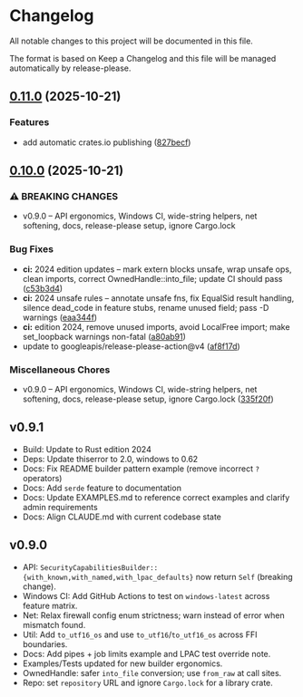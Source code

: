 # Changelog

All notable changes to this project will be documented in this file.

The format is based on Keep a Changelog and this file will be managed automatically by release-please.

## [0.11.0](https://github.com/cpjet64/rappct/compare/rappct-v0.10.0...rappct-v0.11.0) (2025-10-21)


### Features

* add automatic crates.io publishing ([827becf](https://github.com/cpjet64/rappct/commit/827becf4b7aba7dacd300e6c3a7b10175509b21b))

## [0.10.0](https://github.com/cpjet64/rappct/compare/rappct-v0.9.0...rappct-v0.10.0) (2025-10-21)


### ⚠ BREAKING CHANGES

* v0.9.0 – API ergonomics, Windows CI, wide-string helpers, net softening, docs, release-please setup, ignore Cargo.lock

### Bug Fixes

* **ci:** 2024 edition updates – mark extern blocks unsafe, wrap unsafe ops, clean imports, correct OwnedHandle::into_file; update CI should pass ([c53b3d4](https://github.com/cpjet64/rappct/commit/c53b3d4a48a8b9018e9e06a6c24fadb161b503aa))
* **ci:** 2024 unsafe rules – annotate unsafe fns, fix EqualSid result handling, silence dead_code in feature stubs, rename unused field; pass -D warnings ([eaa344f](https://github.com/cpjet64/rappct/commit/eaa344f13e0eaf91b48836ee6b103e767a749ce2))
* **ci:** edition 2024, remove unused imports, avoid LocalFree import; make set_loopback warnings non-fatal ([a80ab91](https://github.com/cpjet64/rappct/commit/a80ab91436143d516a9983ae47b10cd7193365d1))
* update to googleapis/release-please-action@v4 ([af8f17d](https://github.com/cpjet64/rappct/commit/af8f17d379ef7b9413256b46abfaf0f062e9b9e7))


### Miscellaneous Chores

* v0.9.0 – API ergonomics, Windows CI, wide-string helpers, net softening, docs, release-please setup, ignore Cargo.lock ([335f20f](https://github.com/cpjet64/rappct/commit/335f20fad7b8ce9558006f0b0154338c4416afd2))

## v0.9.1

- Build: Update to Rust edition 2024
- Deps: Update thiserror to 2.0, windows to 0.62
- Docs: Fix README builder pattern example (remove incorrect `?` operators)
- Docs: Add `serde` feature to documentation
- Docs: Update EXAMPLES.md to reference correct examples and clarify admin requirements
- Docs: Align CLAUDE.md with current codebase state

## v0.9.0

- API: `SecurityCapabilitiesBuilder::{with_known,with_named,with_lpac_defaults}` now return `Self` (breaking change).
- Windows CI: Add GitHub Actions to test on `windows-latest` across feature matrix.
- Net: Relax firewall config enum strictness; warn instead of error when mismatch found.
- Util: Add `to_utf16_os` and use `to_utf16`/`to_utf16_os` across FFI boundaries.
- Docs: Add pipes + job limits example and LPAC test override note.
- Examples/Tests updated for new builder ergonomics.
- OwnedHandle: safer `into_file` conversion; use `from_raw` at call sites.
- Repo: set `repository` URL and ignore `Cargo.lock` for a library crate.
